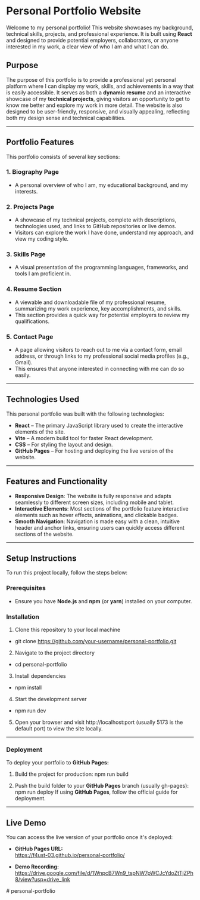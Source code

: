 # Personal Portfolio Website

Welcome to my personal portfolio! This website showcases my background, technical skills, projects, and professional experience. It is built using **React** and designed to provide potential employers, collaborators, or anyone interested in my work, a clear view of who I am and what I can do.

## Purpose

The purpose of this portfolio is to provide a professional yet personal platform where I can display my work, skills, and achievements in a way that is easily accessible. It serves as both a **dynamic resume** and an interactive showcase of my **technical projects**, giving visitors an opportunity to get to know me better and explore my work in more detail. The website is also designed to be user-friendly, responsive, and visually appealing, reflecting both my design sense and technical capabilities.

---

## Portfolio Features

This portfolio consists of several key sections:

### 1. Biography Page
- A personal overview of who I am, my educational background, and my interests.

### 2. Projects Page
- A showcase of my technical projects, complete with descriptions, technologies used, and links to GitHub repositories or live demos.
- Visitors can explore the work I have done, understand my approach, and view my coding style.

### 3. Skills Page
- A visual presentation of the programming languages, frameworks, and tools I am proficient in.

### 4. Resume Section
- A viewable and downloadable file of my professional resume, summarizing my work experience, key accomplishments, and skills.
- This section provides a quick way for potential employers to review my qualifications.

### 5. Contact Page
- A page allowing visitors to reach out to me via a contact form, email address, or through links to my professional social media profiles (e.g., Gmail).
- This ensures that anyone interested in connecting with me can do so easily.

---

## Technologies Used

This personal portfolio was built with the following technologies:

- **React** – The primary JavaScript library used to create the interactive elements of the site.
- **Vite** – A modern build tool for faster React development.
- **CSS** – For styling the layout and design.
- **GitHub Pages** – For hosting and deploying the live version of the website.

---

## Features and Functionality

- **Responsive Design**: The website is fully responsive and adapts seamlessly to different screen sizes, including mobile and tablet.
- **Interactive Elements**: Most sections of the portfolio feature interactive elements such as hover effects, animations, and clickable badges.
- **Smooth Navigation**: Navigation is made easy with a clean, intuitive header and anchor links, ensuring users can quickly access different sections of the website.

---

## Setup Instructions

To run this project locally, follow the steps below:

### Prerequisites
- Ensure you have **Node.js** and **npm** (or **yarn**) installed on your computer.

### Installation
1. Clone this repository to your local machine
- git clone https://github.com/your-username/personal-portfolio.git

2. Navigate to the project directory
- cd personal-portfolio

3. Install dependencies
- npm install

4. Start the development server
- npm run dev

5. Open your browser and visit http://localhost:port (usually 5173 is the default port) to view the site locally.

---

### Deployment
To deploy your portfolio to **GitHub Pages:**

1. Build the project for production:
npm run build

2. Push the build folder to your **GitHub Pages** branch (usually gh-pages):
npm run deploy
If using **GitHub Pages**, follow the official guide for deployment.

---

## Live Demo

You can access the live version of your portfolio once it's deployed:

- **GitHub Pages URL:** <br>
https://f4ust-03.github.io/personal-portfolio/

- **Demo Recording:** <br>
https://drive.google.com/file/d/1WnpcB7Wn9_tspNW7pWCJcYdoZtTjZPh8/view?usp=drive_link

#   p e r s o n a l - p o r t f o l i o  
 